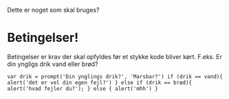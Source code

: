 Dette er noget som skal bruges?

# Betingelser!
Betingelser er krav der skal opfyldes før et stykke kode bliver kørt.
F.eks. Er din yngligs drik vand eller brød?

`
var drik = prompt('Din ynglings drik?', 'Marsbar?')
if (drik == vand){
alert('det er vel din egen fejl?')
} else if (drik == brød){
alert('hvad fejler du?');
} else {
alert('mhh')
}
`
